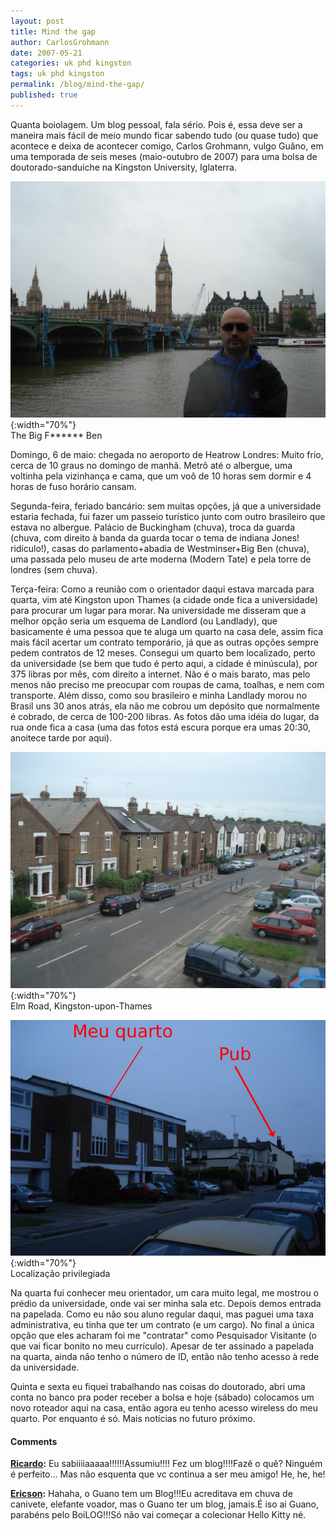 ```yaml
---
layout: post
title: Mind the gap
author: CarlosGrohmann
date: 2007-05-21
categories: uk phd kingston
tags: uk phd kingston
permalink: /blog/mind-the-gap/
published: true
---
```



Quanta boiolagem. Um blog pessoal, fala sério. Pois é, essa deve ser a maneira mais fácil de meio mundo ficar sabendo tudo (ou quase tudo) que acontece e deixa de acontecer comigo, Carlos Grohmann, vulgo Guâno, em uma temporada de seis meses (maio-outubro de 2007) para uma bolsa de doutorado-sanduíche na Kingston University, Iglaterra.  

![](/img/big_ben.jpg){:width="70%"}   
The Big F****** Ben  

Domingo, 6 de maio: chegada no aeroporto de Heatrow Londres: Muito frio, cerca de 10 graus no domingo de manhã. Metrô até o albergue, uma voltinha pela vizinhança e cama, que um voô de 10 horas sem dormir e 4 horas de fuso horário cansam.  

Segunda-feira, feriado bancário: sem muitas opções, já que a universidade estaria fechada, fui fazer um passeio turístico junto com outro brasileiro que estava no albergue. Palácio de Buckingham (chuva), troca da guarda (chuva, com direito à banda da guarda tocar o tema de indiana Jones! ridículo!), casas do parlamento+abadia de Westminser+Big Ben (chuva), uma passada pelo museu de arte moderna (Modern Tate) e pela torre de londres (sem chuva).  

Terça-feira: Como a reunião com o orientador daqui estava marcada para quarta, vim até Kingston upon Thames (a cidade onde fica a universidade) para procurar um lugar para morar. Na universidade me disseram que a melhor opção seria um esquema de Landlord (ou Landlady), que basicamente é uma pessoa que te aluga um quarto na casa dele, assim fica mais fácil acertar um contrato temporário, já que as outras opções sempre pedem contratos de 12 meses. Consegui um quarto bem localizado, perto da universidade (se bem que tudo é perto aqui, a cidade é minúscula), por 375 libras por mês, com direito a internet. Não é o mais barato, mas pelo menos não preciso me preocupar com roupas de cama, toalhas, e nem com transporte. Além disso, como sou brasileiro e minha Landlady morou no Brasil uns 30 anos atrás, ela não me cobrou um depósito que normalmente é cobrado, de cerca de 100-200 libras. As fotos dão uma idéia do lugar, da rua onde fica a casa (uma das fotos está escura porque era umas 20:30, anoitece tarde por aqui).   
 
![](/img/elm_road.jpg){:width="70%"}   
Elm Road, Kingston-upon-Thames   

![](/img/quarto_pub.jpg){:width="70%"}   
Localização privilegiada  


Na quarta fui conhecer meu orientador, um cara muito legal, me mostrou o prédio da universidade, onde vai ser minha sala etc. Depois demos entrada na papelada. Como eu não sou aluno regular daqui, mas paguei uma taxa administrativa, eu tinha que ter um contrato (e um cargo). No final a única opção que eles acharam foi me "contratar" como Pesquisador Visitante (o que vai ficar bonito no meu currículo). Apesar de ter assinado a papelada na quarta, ainda não tenho o número de ID, então não tenho acesso à rede da universidade.  

Quinta e sexta eu fiquei trabalhando nas coisas do doutorado, abri uma conta no banco pra poder receber a bolsa e hoje (sábado) colocamos um novo roteador aqui na casa, então agora eu tenho acesso wireless do meu quarto. Por enquanto é só. Mais notícias no futuro próximo.



#### Comments

**[Ricardo](#36 "2007-05-21 22:31:41"):** Eu sabiiiiaaaaa!!!!!!Assumiu!!!! Fez um blog!!!!Fazê o quê? Ninguém é perfeito... Mas não esquenta que vc continua a ser meu amigo! He, he, he!  

**[Ericson](#37 "2007-05-23 17:41:15"):** Hahaha, o Guano tem um Blog!!!Eu acreditava em chuva de canivete, elefante voador, mas o Guano ter um blog, jamais.É iso ai Guano, parabéns pelo BoiLOG!!!Só não vai começar a colecionar Hello Kitty né.



